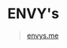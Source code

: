 # ENVY's

> [envys.me](https://www.envys.me/)

<!--
```bash
bundle exec jekyll serve --livereload
```

```md
img, general, tip, info, warning, danger
{: .prompt-tip }
```

```md
내가 알고리즘 튜토리얼을 번역하고 있어.

1. **한국인이 보기에 어색한 문장이나, 잘못된 설명, 용어가 있으면 고쳐줘**. 
2. `` <- 이런 기호가 보이면 '' <- 이거로 바꿔줘
3. **절대로** "공식적인 언어 형식"으로 진행해줘. (`이다.` `한다.` <- 이러한 형태.)

---

```

```md
루비 문법 무시하기

{% raw %}

{% endraw %}

```

```md
중간부터 넘버링하기

{:start="3"}
```

-->
